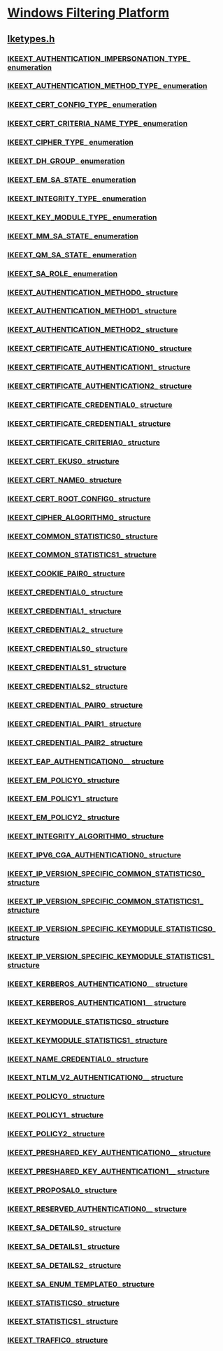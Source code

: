 # [Windows Filtering Platform](../_fwp/index.md)
## [Iketypes.h](index.md)
### [IKEEXT_AUTHENTICATION_IMPERSONATION_TYPE_ enumeration](../iketypes/ne-iketypes-ikeext_authentication_impersonation_type_.md)
### [IKEEXT_AUTHENTICATION_METHOD_TYPE_ enumeration](../iketypes/ne-iketypes-ikeext_authentication_method_type_.md)
### [IKEEXT_CERT_CONFIG_TYPE_ enumeration](../iketypes/ne-iketypes-ikeext_cert_config_type_.md)
### [IKEEXT_CERT_CRITERIA_NAME_TYPE_ enumeration](../iketypes/ne-iketypes-ikeext_cert_criteria_name_type_.md)
### [IKEEXT_CIPHER_TYPE_ enumeration](../iketypes/ne-iketypes-ikeext_cipher_type_.md)
### [IKEEXT_DH_GROUP_ enumeration](../iketypes/ne-iketypes-ikeext_dh_group_.md)
### [IKEEXT_EM_SA_STATE_ enumeration](../iketypes/ne-iketypes-ikeext_em_sa_state_.md)
### [IKEEXT_INTEGRITY_TYPE_ enumeration](../iketypes/ne-iketypes-ikeext_integrity_type_.md)
### [IKEEXT_KEY_MODULE_TYPE_ enumeration](../iketypes/ne-iketypes-ikeext_key_module_type_.md)
### [IKEEXT_MM_SA_STATE_ enumeration](../iketypes/ne-iketypes-ikeext_mm_sa_state_.md)
### [IKEEXT_QM_SA_STATE_ enumeration](../iketypes/ne-iketypes-ikeext_qm_sa_state_.md)
### [IKEEXT_SA_ROLE_ enumeration](../iketypes/ne-iketypes-ikeext_sa_role_.md)
### [IKEEXT_AUTHENTICATION_METHOD0_ structure](../iketypes/ns-iketypes-ikeext_authentication_method0_.md)
### [IKEEXT_AUTHENTICATION_METHOD1_ structure](../iketypes/ns-iketypes-ikeext_authentication_method1_.md)
### [IKEEXT_AUTHENTICATION_METHOD2_ structure](../iketypes/ns-iketypes-ikeext_authentication_method2_.md)
### [IKEEXT_CERTIFICATE_AUTHENTICATION0_ structure](../iketypes/ns-iketypes-ikeext_certificate_authentication0_.md)
### [IKEEXT_CERTIFICATE_AUTHENTICATION1_ structure](../iketypes/ns-iketypes-ikeext_certificate_authentication1_.md)
### [IKEEXT_CERTIFICATE_AUTHENTICATION2_ structure](../iketypes/ns-iketypes-ikeext_certificate_authentication2_.md)
### [IKEEXT_CERTIFICATE_CREDENTIAL0_ structure](../iketypes/ns-iketypes-ikeext_certificate_credential0_.md)
### [IKEEXT_CERTIFICATE_CREDENTIAL1_ structure](../iketypes/ns-iketypes-ikeext_certificate_credential1_.md)
### [IKEEXT_CERTIFICATE_CRITERIA0_ structure](../iketypes/ns-iketypes-ikeext_certificate_criteria0_.md)
### [IKEEXT_CERT_EKUS0_ structure](../iketypes/ns-iketypes-ikeext_cert_ekus0_.md)
### [IKEEXT_CERT_NAME0_ structure](../iketypes/ns-iketypes-ikeext_cert_name0_.md)
### [IKEEXT_CERT_ROOT_CONFIG0_ structure](../iketypes/ns-iketypes-ikeext_cert_root_config0_.md)
### [IKEEXT_CIPHER_ALGORITHM0_ structure](../iketypes/ns-iketypes-ikeext_cipher_algorithm0_.md)
### [IKEEXT_COMMON_STATISTICS0_ structure](../iketypes/ns-iketypes-ikeext_common_statistics0_.md)
### [IKEEXT_COMMON_STATISTICS1_ structure](../iketypes/ns-iketypes-ikeext_common_statistics1_.md)
### [IKEEXT_COOKIE_PAIR0_ structure](../iketypes/ns-iketypes-ikeext_cookie_pair0_.md)
### [IKEEXT_CREDENTIAL0_ structure](../iketypes/ns-iketypes-ikeext_credential0_.md)
### [IKEEXT_CREDENTIAL1_ structure](../iketypes/ns-iketypes-ikeext_credential1_.md)
### [IKEEXT_CREDENTIAL2_ structure](../iketypes/ns-iketypes-ikeext_credential2_.md)
### [IKEEXT_CREDENTIALS0_ structure](../iketypes/ns-iketypes-ikeext_credentials0_.md)
### [IKEEXT_CREDENTIALS1_ structure](../iketypes/ns-iketypes-ikeext_credentials1_.md)
### [IKEEXT_CREDENTIALS2_ structure](../iketypes/ns-iketypes-ikeext_credentials2_.md)
### [IKEEXT_CREDENTIAL_PAIR0_ structure](../iketypes/ns-iketypes-ikeext_credential_pair0_.md)
### [IKEEXT_CREDENTIAL_PAIR1_ structure](../iketypes/ns-iketypes-ikeext_credential_pair1_.md)
### [IKEEXT_CREDENTIAL_PAIR2_ structure](../iketypes/ns-iketypes-ikeext_credential_pair2_.md)
### [IKEEXT_EAP_AUTHENTICATION0__ structure](../iketypes/ns-iketypes-ikeext_eap_authentication0__.md)
### [IKEEXT_EM_POLICY0_ structure](../iketypes/ns-iketypes-ikeext_em_policy0_.md)
### [IKEEXT_EM_POLICY1_ structure](../iketypes/ns-iketypes-ikeext_em_policy1_.md)
### [IKEEXT_EM_POLICY2_ structure](../iketypes/ns-iketypes-ikeext_em_policy2_.md)
### [IKEEXT_INTEGRITY_ALGORITHM0_ structure](../iketypes/ns-iketypes-ikeext_integrity_algorithm0_.md)
### [IKEEXT_IPV6_CGA_AUTHENTICATION0_ structure](../iketypes/ns-iketypes-ikeext_ipv6_cga_authentication0_.md)
### [IKEEXT_IP_VERSION_SPECIFIC_COMMON_STATISTICS0_ structure](../iketypes/ns-iketypes-ikeext_ip_version_specific_common_statistics0_.md)
### [IKEEXT_IP_VERSION_SPECIFIC_COMMON_STATISTICS1_ structure](../iketypes/ns-iketypes-ikeext_ip_version_specific_common_statistics1_.md)
### [IKEEXT_IP_VERSION_SPECIFIC_KEYMODULE_STATISTICS0_ structure](../iketypes/ns-iketypes-ikeext_ip_version_specific_keymodule_statistics0_.md)
### [IKEEXT_IP_VERSION_SPECIFIC_KEYMODULE_STATISTICS1_ structure](../iketypes/ns-iketypes-ikeext_ip_version_specific_keymodule_statistics1_.md)
### [IKEEXT_KERBEROS_AUTHENTICATION0__ structure](../iketypes/ns-iketypes-ikeext_kerberos_authentication0__.md)
### [IKEEXT_KERBEROS_AUTHENTICATION1__ structure](../iketypes/ns-iketypes-ikeext_kerberos_authentication1__.md)
### [IKEEXT_KEYMODULE_STATISTICS0_ structure](../iketypes/ns-iketypes-ikeext_keymodule_statistics0_.md)
### [IKEEXT_KEYMODULE_STATISTICS1_ structure](../iketypes/ns-iketypes-ikeext_keymodule_statistics1_.md)
### [IKEEXT_NAME_CREDENTIAL0_ structure](../iketypes/ns-iketypes-ikeext_name_credential0_.md)
### [IKEEXT_NTLM_V2_AUTHENTICATION0__ structure](../iketypes/ns-iketypes-ikeext_ntlm_v2_authentication0__.md)
### [IKEEXT_POLICY0_ structure](../iketypes/ns-iketypes-ikeext_policy0_.md)
### [IKEEXT_POLICY1_ structure](../iketypes/ns-iketypes-ikeext_policy1_.md)
### [IKEEXT_POLICY2_ structure](../iketypes/ns-iketypes-ikeext_policy2_.md)
### [IKEEXT_PRESHARED_KEY_AUTHENTICATION0__ structure](../iketypes/ns-iketypes-ikeext_preshared_key_authentication0__.md)
### [IKEEXT_PRESHARED_KEY_AUTHENTICATION1__ structure](../iketypes/ns-iketypes-ikeext_preshared_key_authentication1__.md)
### [IKEEXT_PROPOSAL0_ structure](../iketypes/ns-iketypes-ikeext_proposal0_.md)
### [IKEEXT_RESERVED_AUTHENTICATION0__ structure](../iketypes/ns-iketypes-ikeext_reserved_authentication0__.md)
### [IKEEXT_SA_DETAILS0_ structure](../iketypes/ns-iketypes-ikeext_sa_details0_.md)
### [IKEEXT_SA_DETAILS1_ structure](../iketypes/ns-iketypes-ikeext_sa_details1_.md)
### [IKEEXT_SA_DETAILS2_ structure](../iketypes/ns-iketypes-ikeext_sa_details2_.md)
### [IKEEXT_SA_ENUM_TEMPLATE0_ structure](../iketypes/ns-iketypes-ikeext_sa_enum_template0_.md)
### [IKEEXT_STATISTICS0_ structure](../iketypes/ns-iketypes-ikeext_statistics0_.md)
### [IKEEXT_STATISTICS1_ structure](../iketypes/ns-iketypes-ikeext_statistics1_.md)
### [IKEEXT_TRAFFIC0_ structure](../iketypes/ns-iketypes-ikeext_traffic0_.md)
